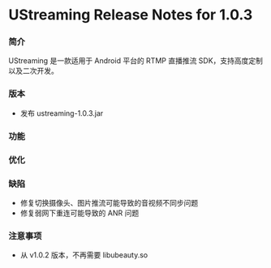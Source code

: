# UStreaming Release Notes for 1.0.3

### 简介

UStreaming 是一款适用于 Android 平台的 RTMP 直播推流 SDK，支持高度定制以及二次开发。

### 版本

* 发布 ustreaming-1.0.3.jar

### 功能

### 优化

### 缺陷

* 修复切换摄像头、图片推流可能导致的音视频不同步问题
* 修复弱网下重连可能导致的 ANR 问题

### 注意事项

* 从 v1.0.2 版本，不再需要 libubeauty.so
